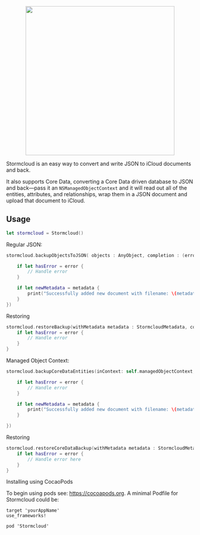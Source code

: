 <img src="http://images.neverendingvoyage.com/github/StormcloudLogo.png" width="400" style="margin : 0 auto; display: block;" />

Stormcloud is an easy way to convert and write JSON to iCloud documents and back.

It also supports Core Data, converting a Core Data driven database to JSON and back—pass it an `NSManagedObjectContext` and it will read out all of the entities, attributes, and relationships, wrap them in a JSON document and upload that document to iCloud. 

## Usage

```swift
let stormcloud = Stormcloud()
```

Regular JSON:


```swift
stormcloud.backupObjectsToJSON( objects : AnyObject, completion : (error : StormcloudError?, metadata : StormcloudMetadata?) -> () ) {

    if let hasError = error {
        // Handle error
    } 

    if let newMetadata = metadata {
        print("Successfully added new document with filename: \(metadata.filename)")
    }
})

```

Restoring 

```swift
stormcloud.restoreBackup(withMetadata metadata : StormcloudMetadata, completion : (error: StormcloudError?, restoredObjects : AnyObject? ) -> () ) {
    if let hasError = error {
        // Handle error
    } 
}
```

Managed Object Context:


```swift
stormcloud.backupCoreDataEntities(inContext: self.managedObjectContext, completion: { (error, metadata) -> () in

    if let hasError = error {
        // Handle error
    } 

    if let newMetadata = metadata {
        print("Successfully added new document with filename: \(metadata.filename)")
    }

})

```

Restoring 

```swift
stormcloud.restoreCoreDataBackup(withMetadata metadata : StormcloudMetadata, toContext context : NSManagedObjectContext,  completion : (error : StormcloudError?) -> () ) {
    if let hasError = error {
        // Handle error here
    }
}
```

Installing using CocaoPods

To begin using pods see: https://cocoapods.org.
A minimal Podfile for Stormcloud could be:

```
target 'yourAppName'
use_frameworks!

pod 'Stormcloud'
```
